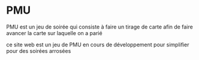 # PMU

PMU est un jeu de soirée qui consiste à faire un tirage de carte afin de faire avancer la carte sur laquelle on a parié

ce site web est un jeu de PMU en cours de développement pour simplifier pour des soirées arrosées
